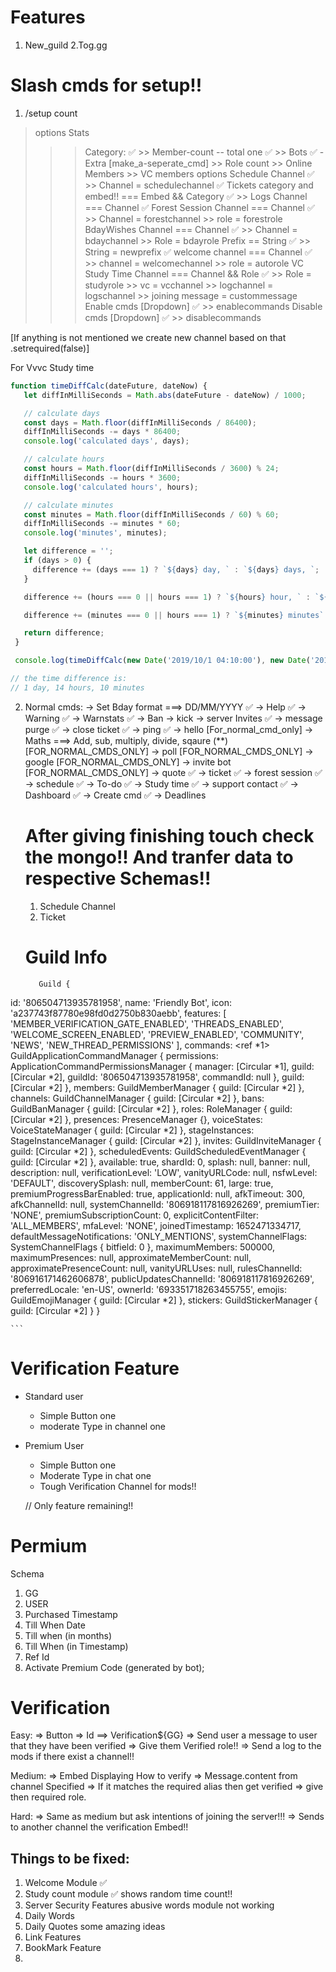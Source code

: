 #  Features
1. New_guild
2.Tog.gg


# Slash cmds for setup!!
1. /setup count 
  > options Stats 
  >>> Category:   ✅
    >> Member-count  -- total one  ✅
    >> Bots ✅
    - Extra [make_a-seperate_cmd]
        >> Role count
        >> Online Members
        >> VC members
   >>> options Schedule Channel ✅
       >> Channel = schedulechannel ✅
  >>> Tickets category and embed!! === Embed && Category ✅
        >> 
  >>> Logs Channel === Channel ✅
  >>> Forest Session Channel === Channel ✅
       >> Channel = forestchannel
       >> role = forestrole
  >>> BdayWishes Channel === Channel ✅
       >> Channel = bdaychannel
       >> Role = bdayrole
  >>> Prefix  == String ✅
       >> String = newprefix ✅
  >>> welcome channel === Channel ✅
       >> channel = welcomechannel
       >> role = autorole
  >>> VC Study Time Channel === Channel && Role ✅
       >> Role = studyrole
       >> vc = vcchannel
       >> logchannel = logschannel
       >> joining message = custommessage
  >>> Enable cmds [Dropdown] ✅
       >> enablecommands
  >>> Disable cmds [Dropdown] ✅
       >> disablecommands
 
[If anything is not mentioned we create new channel based on that .setrequired(false)]


For Vvvc Study time 
 
 ```js 
 function timeDiffCalc(dateFuture, dateNow) {
    let diffInMilliSeconds = Math.abs(dateFuture - dateNow) / 1000;

    // calculate days
    const days = Math.floor(diffInMilliSeconds / 86400);
    diffInMilliSeconds -= days * 86400;
    console.log('calculated days', days);

    // calculate hours
    const hours = Math.floor(diffInMilliSeconds / 3600) % 24;
    diffInMilliSeconds -= hours * 3600;
    console.log('calculated hours', hours);

    // calculate minutes
    const minutes = Math.floor(diffInMilliSeconds / 60) % 60;
    diffInMilliSeconds -= minutes * 60;
    console.log('minutes', minutes);

    let difference = '';
    if (days > 0) {
      difference += (days === 1) ? `${days} day, ` : `${days} days, `;
    }

    difference += (hours === 0 || hours === 1) ? `${hours} hour, ` : `${hours} hours, `;

    difference += (minutes === 0 || hours === 1) ? `${minutes} minutes` : `${minutes} minutes`; 

    return difference;
  }

  console.log(timeDiffCalc(new Date('2019/10/1 04:10:00'), new Date('2019/10/2 18:20:00')));

// the time difference is:
// 1 day, 14 hours, 10 minutes
 ```


2. Normal cmds: 
   -> Set Bday  format ===> DD/MM/YYYY ✅
   -> Help ✅
   -> Warning ✅
   -> Warnstats ✅
   -> Ban 
   -> kick 
   -> server Invites ✅
   -> message purge ✅
   -> close ticket ✅
   -> ping ✅
   ->  hello [For_normal_cmd_only]
   -> Maths ===> Add, sub, multiply, divide, sqaure (**) [FOR_NORMAL_CMDS_ONLY]
   -> poll [FOR_NORMAL_CMDS_ONLY]
   -> google [FOR_NORMAL_CMDS_ONLY]
   -> invite bot [FOR_NORMAL_CMDS_ONLY]
   -> quote ✅
   -> ticket ✅
   -> forest session ✅
   -> schedule  ✅
   -> To-do ✅
   -> Study time ✅
   -> support contact ✅
   ->  Dashboard ✅
   -> Create cmd ✅
   -> Deadlines 




   # After giving finishing touch check the mongo!! And tranfer data to respective Schemas!!
    1. Schedule Channel
    2. Ticket 



    # Guild Info 
    ```
       Guild {
  id: '806504713935781958',
  name: 'Friendly Bot',
  icon: 'a237743f87780e98fd0d2750b830aebb',
  features: [
    'MEMBER_VERIFICATION_GATE_ENABLED',
    'THREADS_ENABLED',
    'WELCOME_SCREEN_ENABLED',
    'PREVIEW_ENABLED',
    'COMMUNITY',
    'NEWS',
    'NEW_THREAD_PERMISSIONS'
  ],
  commands: <ref *1> GuildApplicationCommandManager {
    permissions: ApplicationCommandPermissionsManager {
      manager: [Circular *1],
      guild: [Circular *2],
      guildId: '806504713935781958',
      commandId: null
    },
    guild: [Circular *2]
  },
  members: GuildMemberManager { guild: [Circular *2] },
  channels: GuildChannelManager { guild: [Circular *2] },
  bans: GuildBanManager { guild: [Circular *2] },
  roles: RoleManager { guild: [Circular *2] },
  presences: PresenceManager {},
  voiceStates: VoiceStateManager { guild: [Circular *2] },
  stageInstances: StageInstanceManager { guild: [Circular *2] },
  invites: GuildInviteManager { guild: [Circular *2] },
  scheduledEvents: GuildScheduledEventManager { guild: [Circular *2] },
  available: true,
  shardId: 0,
  splash: null,
  banner: null,
  description: null,
  verificationLevel: 'LOW',
  vanityURLCode: null,
  nsfwLevel: 'DEFAULT',
  discoverySplash: null,
  memberCount: 61,
  large: true,
  premiumProgressBarEnabled: true,
  applicationId: null,
  afkTimeout: 300,
  afkChannelId: null,
  systemChannelId: '806918117816926269',
  premiumTier: 'NONE',
  premiumSubscriptionCount: 0,
  explicitContentFilter: 'ALL_MEMBERS',
  mfaLevel: 'NONE',
  joinedTimestamp: 1652471334717,
  defaultMessageNotifications: 'ONLY_MENTIONS',
  systemChannelFlags: SystemChannelFlags { bitfield: 0 },
  maximumMembers: 500000,
  maximumPresences: null,
  approximateMemberCount: null,
  approximatePresenceCount: null,
  vanityURLUses: null,
  rulesChannelId: '806916171462606878',
  publicUpdatesChannelId: '806918117816926269',
  preferredLocale: 'en-US',
  ownerId: '693351718263455755',
  emojis: GuildEmojiManager { guild: [Circular *2] },
  stickers: GuildStickerManager { guild: [Circular *2] }
}

    ```


# Verification Feature
  - Standard user
     - Simple  Button one
     - moderate Type in channel one

- Premium User 
   - Simple Button one 
   - Moderate Type in chat one
   - Tough Verification Channel for mods!!

   // Only feature remaining!!



# Permium 
   Schema 
1. GG
2. USER
3. Purchased Timestamp
4. Till When Date 
5. Till when (in months)
6. Till When (in Timestamp)
7. Ref Id
8. Activate Premium Code (generated by bot);
 


# Verification 

Easy: 
=> Button 
=> Id ==> Verification${GG}
=> Send user a message to user that they have been verified
=> Give them Verified role!!
=> Send a log to the mods if there exist a channel!!

Medium: 
=> Embed Displaying How to verify 
=> Message.content from channel Specified 
=> If it matches the required alias then get verified 
=> give then required role. 

Hard: 
=> Same as medium but ask intentions of joining the server!!!
=> Sends to another channel the verification Embed!! 



## Things to be fixed: 
1. Welcome Module ✅
2. Study count module ✅
    shows random time count!!
3. Server Security Features
    abusive words module not working
4. Daily Words 
5. Daily Quotes some amazing ideas 
6. Link Features
7. BookMark Feature
8. 